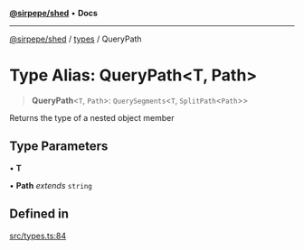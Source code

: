 [**@sirpepe/shed**](../../README.md) • **Docs**

***

[@sirpepe/shed](../../README.md) / [types](../README.md) / QueryPath

# Type Alias: QueryPath\<T, Path\>

> **QueryPath**\<`T`, `Path`\>: `QuerySegments`\<`T`, `SplitPath`\<`Path`\>\>

Returns the type of a nested object member

## Type Parameters

• **T**

• **Path** *extends* `string`

## Defined in

[src/types.ts:84](https://github.com/SirPepe/shed/blob/36009fde0fee9ee53321ca81309876bbb49851e3/src/types.ts#L84)
